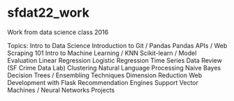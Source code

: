 # sfdat22_work
Work from data science class 2016

Topics:
Intro to Data Science
Introduction to Git / Pandas
Pandas
APIs / Web Scraping 101
Intro to Machine Learning / KNN
Scikit-learn / Model Evaluation
Linear Regression
Logistic Regression
Time Series Data
Review (SF Crime Data Lab)
Clustering
Natural Language Processing
Naive Bayes
Decision Trees / Ensembling Techniques
Dimension Reduction
Web Development with Flask
Recommendation Engines 
Support Vector Machines / Neural Networks
Projects
